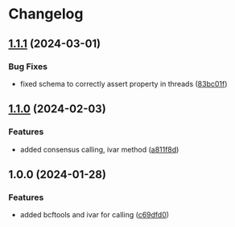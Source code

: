 # Changelog

## [1.1.1](https://github.com/xsitarcik/variants/compare/v1.1.0...v1.1.1) (2024-03-01)


### Bug Fixes

* fixed schema to correctly assert property in threads ([83bc01f](https://github.com/xsitarcik/variants/commit/83bc01ffde64041dc51c5190cccd298a9068ebab))

## [1.1.0](https://github.com/xsitarcik/variants/compare/v1.0.0...v1.1.0) (2024-02-03)


### Features

* added consensus calling, ivar method ([a811f8d](https://github.com/xsitarcik/variants/commit/a811f8de062d55e6656ab616c36afd38c3dbb06c))

## 1.0.0 (2024-01-28)


### Features

* added bcftools and ivar for calling ([c69dfd0](https://github.com/xsitarcik/variants/commit/c69dfd043349818ed46d7152d5d236667cc736e5))
